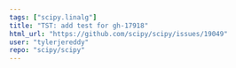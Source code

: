 ```yaml
---
tags: ["scipy.linalg"]
title: "TST: add test for gh-17918"
html_url: "https://github.com/scipy/scipy/issues/19049"
user: "tylerjereddy"
repo: "scipy/scipy"
---
```


